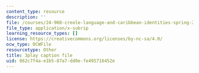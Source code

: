 ```yaml
---
content_type: resource
description: ''
file: /courses/24-908-creole-language-and-caribbean-identities-spring-2017/862c7f4ae1b587a7dd0efe495716452e_Qm6ykShr0Pg.srt
file_type: application/x-subrip
learning_resource_types: []
license: https://creativecommons.org/licenses/by-nc-sa/4.0/
ocw_type: OCWFile
resourcetype: Other
title: 3play caption file
uid: 862c7f4a-e1b5-87a7-dd0e-fe495716452e
---
```

